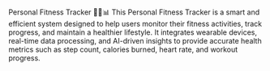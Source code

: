 Personal Fitness Tracker 🏋️‍♂️📊
This Personal Fitness Tracker is a smart and efficient system designed to help users monitor their fitness activities, track progress, and maintain a healthier lifestyle. It integrates wearable devices, real-time data processing, and AI-driven insights to provide accurate health metrics such as step count, calories burned, heart rate, and workout progress.
